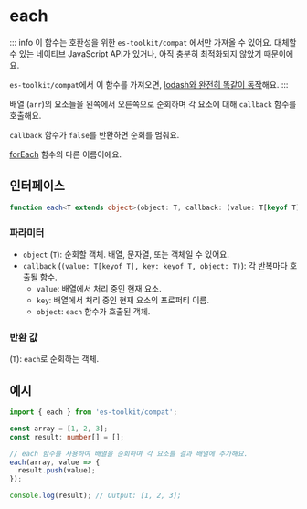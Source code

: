 # each

::: info
이 함수는 호환성을 위한 `es-toolkit/compat` 에서만 가져올 수 있어요. 대체할 수 있는 네이티브 JavaScript API가 있거나, 아직 충분히 최적화되지 않았기 때문이에요.

`es-toolkit/compat`에서 이 함수를 가져오면, [lodash와 완전히 똑같이 동작](../../../compatibility.md)해요.
:::

배열 (`arr`)의 요소들을 왼쪽에서 오른쪽으로 순회하며 각 요소에 대해 `callback` 함수를 호출해요.

`callback` 함수가 `false`를 반환하면 순회를 멈춰요.

[forEach](./forEach.md) 함수의 다른 이름이에요.

## 인터페이스

```ts
function each<T extends object>(object: T, callback: (value: T[keyof T], key: keyof T, object: T) => void): T;
```

### 파라미터

- `object` (`T`): 순회할 객체. 배열, 문자열, 또는 객체일 수 있어요.
- `callback` (`(value: T[keyof T], key: keyof T, object: T)`): 각 반복마다 호출될 함수.
  - `value`: 배열에서 처리 중인 현재 요소.
  - `key`: 배열에서 처리 중인 현재 요소의 프로퍼티 이름.
  - `object`: `each` 함수가 호출된 객체.

### 반환 값

(`T`): `each`로 순회하는 객체.

## 예시

```ts
import { each } from 'es-toolkit/compat';

const array = [1, 2, 3];
const result: number[] = [];

// each 함수를 사용하여 배열을 순회하며 각 요소를 결과 배열에 추가해요.
each(array, value => {
  result.push(value);
});

console.log(result); // Output: [1, 2, 3];
```
